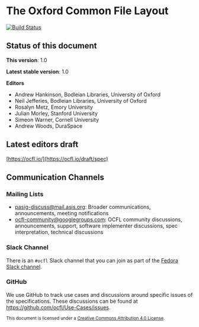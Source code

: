 # The Oxford Common File Layout

[![Build Status](https://travis-ci.com/OCFL/spec.png?branch=master)](https://travis-ci.com/OCFL/spec)

## Status of this document

**This version**: 1.0

**Latest stable version**: 1.0

**Editors**

 - Andrew Hankinson, Bodleian Libraries, University of Oxford
 - Neil Jefferies, Bodleian Libraries, University of Oxford
 - Rosalyn Metz, Emory University
 - Julian Morley, Stanford University
 - Simeon Warner, Cornell University
 - Andrew Woods, DuraSpace
 
## Latest editors draft

[https://ocfl.io/](https://ocfl.io/draft/spec)
 
## Communication Channels

### Mailing Lists

 - pasig-discuss@mail.asis.org: Broader communications, announcements, meeting notifications
 - ocfl-community@googlegroups.com: OCFL community discussions, announcements, support, software implementer discussions, spec interpretation, technical discussions

### Slack Channel

There is an `#ocfl` Slack channel that you can join as part of the [Fedora Slack channel](http://slack.fcrepo.org).

### GitHub

We use GitHub to track use cases and discussions around specific issues of the specifications. These discussions can be found
at https://github.com/ocfl/Use-Cases/issues.

<small>This document is licensed under a [Creative Commons Attribution 4.0 License](https://creativecommons.org/licenses/by/4.0/).</small>
